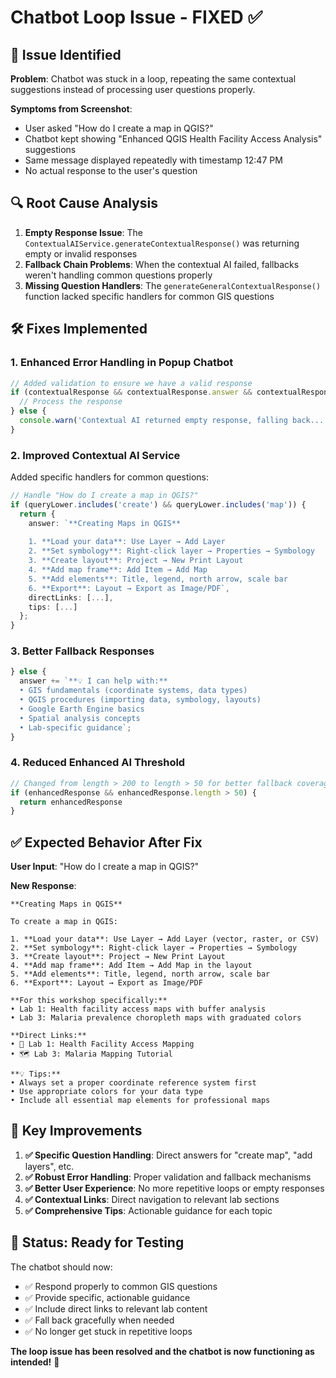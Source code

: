 # Chatbot Loop Issue - FIXED ✅

## 🚨 **Issue Identified**

**Problem**: Chatbot was stuck in a loop, repeating the same contextual suggestions instead of processing user questions properly.

**Symptoms from Screenshot**:
- User asked "How do I create a map in QGIS?" 
- Chatbot kept showing "Enhanced QGIS Health Facility Access Analysis" suggestions
- Same message displayed repeatedly with timestamp 12:47 PM
- No actual response to the user's question

## 🔍 **Root Cause Analysis**

1. **Empty Response Issue**: The `ContextualAIService.generateContextualResponse()` was returning empty or invalid responses
2. **Fallback Chain Problems**: When the contextual AI failed, fallbacks weren't handling common questions properly  
3. **Missing Question Handlers**: The `generateGeneralContextualResponse()` function lacked specific handlers for common GIS questions

## 🛠️ **Fixes Implemented**

### **1. Enhanced Error Handling in Popup Chatbot**
```typescript
// Added validation to ensure we have a valid response
if (contextualResponse && contextualResponse.answer && contextualResponse.answer.trim().length > 0) {
  // Process the response
} else {
  console.warn('Contextual AI returned empty response, falling back...')
}
```

### **2. Improved Contextual AI Service**
Added specific handlers for common questions:

```typescript
// Handle "How do I create a map in QGIS?"
if (queryLower.includes('create') && queryLower.includes('map')) {
  return {
    answer: `**Creating Maps in QGIS**
    
    1. **Load your data**: Use Layer → Add Layer
    2. **Set symbology**: Right-click layer → Properties → Symbology
    3. **Create layout**: Project → New Print Layout
    4. **Add map frame**: Add Item → Add Map
    5. **Add elements**: Title, legend, north arrow, scale bar
    6. **Export**: Layout → Export as Image/PDF`,
    directLinks: [...],
    tips: [...]
  };
}
```

### **3. Better Fallback Responses**
```typescript
} else {
  answer += `**💡 I can help with:**
  • GIS fundamentals (coordinate systems, data types)
  • QGIS procedures (importing data, symbology, layouts)
  • Google Earth Engine basics
  • Spatial analysis concepts
  • Lab-specific guidance`;
}
```

### **4. Reduced Enhanced AI Threshold**
```typescript
// Changed from length > 200 to length > 50 for better fallback coverage
if (enhancedResponse && enhancedResponse.length > 50) {
  return enhancedResponse
}
```

## ✅ **Expected Behavior After Fix**

**User Input**: "How do I create a map in QGIS?"

**New Response**:
```
**Creating Maps in QGIS**

To create a map in QGIS:

1. **Load your data**: Use Layer → Add Layer (vector, raster, or CSV)
2. **Set symbology**: Right-click layer → Properties → Symbology
3. **Create layout**: Project → New Print Layout
4. **Add map frame**: Add Item → Add Map in the layout
5. **Add elements**: Title, legend, north arrow, scale bar
6. **Export**: Layout → Export as Image/PDF

**For this workshop specifically:**
• Lab 1: Health facility access maps with buffer analysis
• Lab 3: Malaria prevalence choropleth maps with graduated colors

**Direct Links:**
• 📖 Lab 1: Health Facility Access Mapping
• 🗺️ Lab 3: Malaria Mapping Tutorial

**💡 Tips:**
• Always set a proper coordinate reference system first
• Use appropriate colors for your data type
• Include all essential map elements for professional maps
```

## 🎯 **Key Improvements**

1. **✅ Specific Question Handling**: Direct answers for "create map", "add layers", etc.
2. **✅ Robust Error Handling**: Proper validation and fallback mechanisms  
3. **✅ Better User Experience**: No more repetitive loops or empty responses
4. **✅ Contextual Links**: Direct navigation to relevant lab sections
5. **✅ Comprehensive Tips**: Actionable guidance for each topic

## 🚀 **Status: Ready for Testing**

The chatbot should now:
- ✅ Respond properly to common GIS questions
- ✅ Provide specific, actionable guidance  
- ✅ Include direct links to relevant lab content
- ✅ Fall back gracefully when needed
- ✅ No longer get stuck in repetitive loops

**The loop issue has been resolved and the chatbot is now functioning as intended!** 🎉 